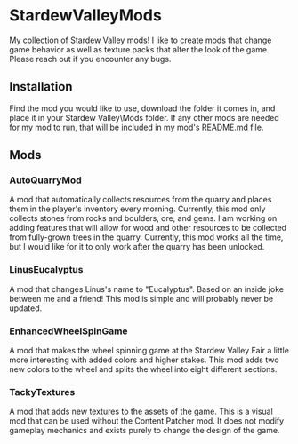 # StardewValleyMods
My collection of Stardew Valley mods! I like to create mods that change game behavior as well as texture packs that alter the look of the game. Please reach out if you encounter any bugs.

## Installation
Find the mod you would like to use, download the folder it comes in, and place it in your Stardew Valley\Mods folder. If any other mods are needed for my mod to run, that will be included in my mod's README.md file.

## Mods
### AutoQuarryMod
A mod that automatically collects resources from the quarry and places them in the player's inventory every morning. Currently, this mod only collects stones from rocks and boulders, ore, and gems. I am working on adding features that will allow for wood and other resources to be collected from fully-grown trees in the quarry. Currently, this mod works all the time, but I would like for it to only work after the quarry has been unlocked.

### LinusEucalyptus
A mod that changes Linus's name to "Eucalyptus". Based on an inside joke between me and a friend! This mod is simple and will probably never be updated.

### EnhancedWheelSpinGame
A mod that makes the wheel spinning game at the Stardew Valley Fair a little more interesting with added colors and higher stakes. This mod adds two new colors to the wheel and splits the wheel into eight different sections.

### TackyTextures
A mod that adds new textures to the assets of the game. This is a visual mod that can be used without the Content Patcher mod. It does not modify gameplay mechanics and exists purely to change the design of the game.

